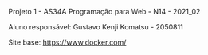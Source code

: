 Projeto 1 - AS34A Programação para Web - N14 - 2021_02

Aluno responsável: Gustavo Kenji Komatsu - 2050811

Site base: https://www.docker.com/
